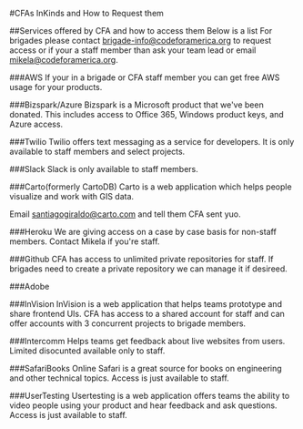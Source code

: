 #CFAs InKinds and How to Request them

##Services offered by CFA and how to access them
Below is a list  For brigades please contact brigade-info@codeforamerica.org to request access or if your a staff member than ask your team lead or email mikela@codeforamerica.org.

###AWS
If your in a brigade  or CFA staff member you can get free AWS usage for your products.  

###Bizspark/Azure
Bizspark is a Microsoft product that we've been donated.  This includes access to Office 365, Windows product keys, and Azure access.  

###Twilio
Twilio offers text messaging as a service for developers.  It is only available to staff members and select projects.

###Slack
Slack is only available to staff members.

###Carto(formerly CartoDB)
Carto is a web application which helps people visualize and work with GIS data.  

Email santiagogiraldo@carto.com and tell them CFA sent yuo.

###Heroku
We are giving access on a case by case basis for non-staff members.  Contact Mikela if you're staff.

###Github
CFA has access to unlimited private repositories for staff. If brigades need to create a private repository we can manage it if desireed.

###Adobe

###InVision
InVision is a web application that helps teams prototype and share frontend UIs.  CFA has access to a shared account for staff and can offer accounts with 3 concurrent projects to brigade members.

###Intercomm
Helps teams get feedback about live websites from users.  Limited disocunted available only to staff.

###SafariBooks Online
Safari is a great source for books on engineering and other technical topics.  Access is just available to staff.

###UserTesting
Usertesting is a  web application offers teams the ability to video people using your product and hear feedback and ask questions.  Access is just available to staff.
